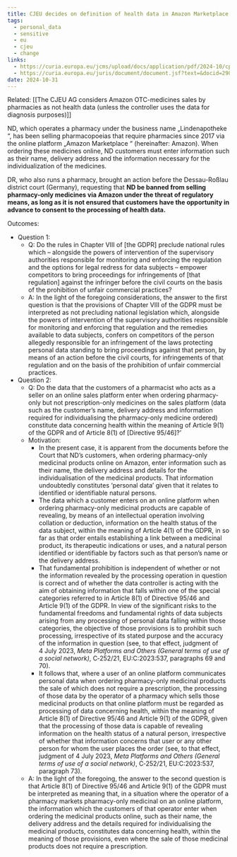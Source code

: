 ```yaml
---
title: CJEU decides on definition of health data in Amazon Marketplace case
tags:
  - personal_data
  - sensitive
  - eu
  - cjeu
  - change
links:
  - https://curia.europa.eu/jcms/upload/docs/application/pdf/2024-10/cp240159en.pdf
  - https://curia.europa.eu/juris/document/document.jsf?text=&docid=290696&pageIndex=0&doclang=EN&mode=req&dir=&occ=first&part=1&cid=4091179
date: 2024-10-31
---
```

Related: [[The CJEU AG considers Amazon OTC-medicines sales by pharmacies as not health data (unless the controller uses the data for diagnosis purposes)]]

ND, which operates a pharmacy under the business name „Lindenapotheke “, has been selling pharmacopoeias that require pharmacies since 2017 via the online platform „Amazon Marketplace “ (hereinafter: Amazon). When ordering these medicines online, ND customers must enter information such as their name, delivery address and the information necessary for the individualization of the medicines.

DR, who also runs a pharmacy, brought an action before the Dessau-Roßlau district court (Germany), requesting that **ND be banned from selling pharmacy-only medicines via Amazon under the threat of regulatory means, as long as it is not ensured that customers have the opportunity in advance to consent to the processing of health data.**

Outcomes:
- Question 1:
	- Q: Do the rules in Chapter VIII of [the GDPR] preclude national rules which – alongside the powers of intervention of the supervisory authorities responsible for monitoring and enforcing the regulation and the options for legal redress for data subjects – empower competitors to bring proceedings for infringements of [that regulation] against the infringer before the civil courts on the basis of the prohibition of unfair commercial practices?
	- A: In the light of the foregoing considerations, the answer to the first question is that the provisions of Chapter VIII of the GDPR must be interpreted as not precluding national legislation which, alongside the powers of intervention of the supervisory authorities responsible for monitoring and enforcing that regulation and the remedies available to data subjects, confers on competitors of the person allegedly responsible for an infringement of the laws protecting personal data standing to bring proceedings against that person, by means of an action before the civil courts, for infringements of that regulation and on the basis of the prohibition of unfair commercial practices.
- Question 2:
	- Q: Do the data that the customers of a pharmacist who acts as a seller on an online sales platform enter when ordering pharmacy-only but not prescription-only medicines on the sales platform (data such as the customer’s name, delivery address and information required for individualising the pharmacy-only medicine ordered) constitute data concerning health within the meaning of Article 9(1) of the GDPR and of Article 8(1) of [Directive 95/46]?’
	- Motivation: 
		- In the present case, it is apparent from the documents before the Court that ND’s customers, when ordering pharmacy-only medicinal products online on Amazon, enter information such as their name, the delivery address and details for the individualisation of the medicinal products. That information undoubtedly constitutes ‘personal data’ given that it relates to identified or identifiable natural persons.
		- The data which a customer enters on an online platform when ordering pharmacy-only medicinal products are capable of revealing, by means of an intellectual operation involving collation or deduction, information on the health status of the data subject, within the meaning of Article 4(1) of the GDPR, in so far as that order entails establishing a link between a medicinal product, its therapeutic indications or uses, and a natural person identified or identifiable by factors such as that person’s name or the delivery address.
		- That fundamental prohibition is independent of whether or not the information revealed by the processing operation in question is correct and of whether the data controller is acting with the aim of obtaining information that falls within one of the special categories referred to in Article 8(1) of Directive 95/46 and Article 9(1) of the GDPR. In view of the significant risks to the fundamental freedoms and fundamental rights of data subjects arising from any processing of personal data falling within those categories, the objective of those provisions is to prohibit such processing, irrespective of its stated purpose and the accuracy of the information in question (see, to that effect, judgment of 4 July 2023, _Meta Platforms and Others (General terms of use of a social network)_, C‑252/21, EU:C:2023:537, paragraphs 69 and 70).
		- It follows that, where a user of an online platform communicates personal data when ordering pharmacy-only medicinal products the sale of which does not require a prescription, the processing of those data by the operator of a pharmacy which sells those medicinal products on that online platform must be regarded as processing of data concerning health, within the meaning of Article 8(1) of Directive 95/46 and Article 9(1) of the GDPR, given that the processing of those data is capable of revealing information on the health status of a natural person, irrespective of whether that information concerns that user or any other person for whom the user places the order (see, to that effect, judgment of 4 July 2023, _Meta Platforms and Others (General terms of use of a social network)_, C‑252/21, EU:C:2023:537, paragraph 73).
	- A: In the light of the foregoing, the answer to the second question is that Article 8(1) of Directive 95/46 and Article 9(1) of the GDPR must be interpreted as meaning that, in a situation where the operator of a pharmacy markets pharmacy-only medicinal on an online platform, the information which the customers of that operator enter when ordering the medicinal products online, such as their name, the delivery address and the details required for individualising the medicinal products, constitutes data concerning health, within the meaning of those provisions, even where the sale of those medicinal products does not require a prescription.